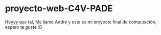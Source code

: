 # proyecto-web-C4V-PADE
Heyyy que tal, Me llamo André y este es mi proyecto final de computación, espero te guste :D

